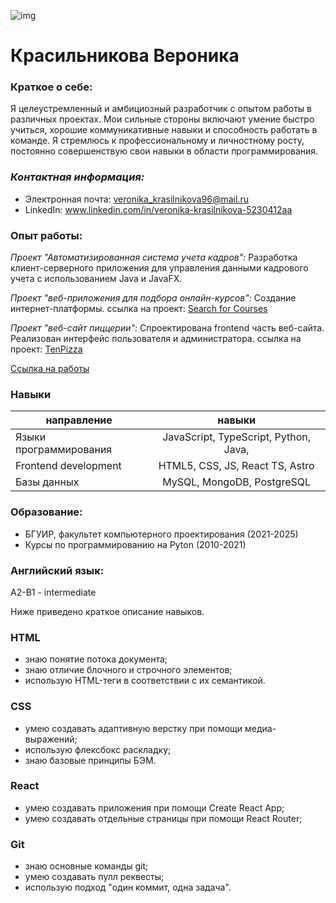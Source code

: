 ![img](https://sun9-25.userapi.com/impg/D_Ln5uIclvqDho3YF3AwSeaI4MqJXSzr0NyyoA/boRpk1TTkRA.jpg?size=707x624&quality=96&sign=b47c611c339884f4910fce789336babe&c_uniq_tag=QEWU_D05pRs5qpoYO3h8A_LaPYnc8QeGDZGdOPWvA9g&type=album)
# Красильникова Вероника

### **Краткое о себе:**
Я целеустремленный и амбициозный разработчик с опытом работы в различных проектах. Мои сильные стороны включают умение быстро учиться, хорошие коммуникативные навыки и способность работать в команде. Я стремлюсь к профессиональному и личностному росту, постоянно совершенствую свои навыки в области программирования.

### ***Контактная информация:***
- Электронная почта: veronika_krasilnikova96@mail.ru
- LinkedIn: www.linkedin.com/in/veronika-krasilnikova-5230412aa
  
### **Опыт работы:**
*Проект "Автоматизированная система учета кадров":* 
  Разработка клиент-серверного приложения для управления данными кадрового учета с использованием Java и JavaFX.

*Проект "веб-приложения для подбора онлайн-курсов":* Создание интернет-платформы.
ссылка на проект: [Search for Courses](https://spontaneous-jalebi-31af4f.netlify.app/сайт/main)

*Проект "веб-сайт пиццерии":* Спроектирована frontend часть веб-сайта. Реализован интерфейс пользователя и администратора.
ссылка на проект: [TenPizza]()

[Ссылка на работы](https://spontaneous-jalebi-31af4f.netlify.app)

### **Навыки**
   направление    | навыки 
-----------|:-------: 
Языки программирования       |   JavaScript, TypeScript, Python, Java,
Frontend development      |   HTML5, CSS, JS, React TS, Astro
Базы данных    |   MySQL, MongoDB, PostgreSQL 

### Образование:
* БГУИР, факультет компьютерного проектирования (2021-2025)
* Курсы по программированию на Pyton (2010-2021)
  
### Английский язык: 
А2-B1 - intermediate

Ниже приведено краткое описание навыков. 

### HTML
- знаю понятие потока документа;
- знаю отличие блочного и строчного элементов;
- использую HTML-теги в соответствии с их семантикой.

### CSS
- умею создавать адаптивную верстку при помощи медиа-выражений;
- использую флексбокс раскладку;
- знаю базовые принципы БЭМ.

### React
- умею создавать приложения при помощи Create React App;
- умею создавать отдельные страницы при помощи React Router;

### Git
- знаю основные команды git;
- умею создавать пулл реквесты;
- использую подход "один коммит, одна задача".
